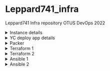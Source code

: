 # Leppard741_infra
Leppard741 Infra repository OTUS DevOps 2022

<details><summary>Instance details</summary> 
bastion_IP = 51.250.88.101
someinternalhost_IP = 10.128.0.4
</details>

<details><summary>YC deploy app details</summary> 
testapp_IP = 51.250.87.119
testapp_port = 9292
</details>

<details><summary>Packer</summary>

   ### 1) Параметризируйте созданный вами шаблон.

1.1) Необходимо создать файл **variables.json** и задать значения переменным в качестве примера показан и закоммичен **variables.json.examples**:

    { 
    "folder_id": "iddqd",
    "source_image_family": "iddt",
    "key_file": "./idkfa.json",
    "ssh_user": "doomslayer"
    }

1.2) После этого вносим изменения в **ubuntu16.json**

    {
        "variables": {
            "service_account_key_file": "",
            "folder_id": "",
            "source_image_family": "",
            "ssh_username": ""
        },
        "builders": [
            {
                "type": "yandex",
                "service_account_key_file": "{{user `service_account_key_file`}}",
                "folder_id": "{{user `folder_id`}}",
                "source_image_family": "{{user `source_image_family`}}",
                "image_name": "reddit-base-{{timestamp}}",
                "image_family": "reddit-base",
                "ssh_username": "{{user `ssh_username`}}",
                "use_ipv4_nat": "true",
                "platform_id": "standard-v1"
            }
        ],
        "provisioners": [
            {
                "type": "shell",
                "script": "/scripts/install_ruby.sh",
                "execute_command": "sudo {{.Path}}"
            },
            {
                "type": "shell",
                "script": "/scripts/install_mongodb.sh",
                "execute_command": "sudo {{.Path}}"
            }
        ]
    }


1.3) Далее для сборки образа запускаем packer build -var-file=variables.json ubuntu16.json после чего будет создан образ и присвоен id.

### 2) Построение bake-образа

2.1) Была добавлена переменная в **variables** в части **image_family** и описаны провиженеры с добавлением юнита и установкой reddit с его зависимостями

    {
        "variables": {
            "service_account_key_file": "",
            "folder_id": "",
            "source_image_family": "",
            "ssh_username": "",
            "image_family": ""
        },
        "builders": [
            {
                "type": "yandex",
                "service_account_key_file": "{{user `service_account_key_file`}}",
                "folder_id": "{{user `folder_id`}}",
                "source_image_family": "{{user `source_image_family`}}",
                "image_name": "reddit-full-{{timestamp}}",
                "image_family": "{{user `image_family`}}",
                "ssh_username": "{{user `ssh_username`}}",
                "use_ipv4_nat": "true",
                "platform_id": "standard-v1"
            }
        ],
        "provisioners": [
     {
                "type": "file",
                "source": "/home/Leppard741_infra/packer/Files/reddit.service",
                "destination": "/tmp/reddit.service"
            },
            {
                "type": "shell",
                "script": "/home/Leppard741_infra/packer/Files/startup_script.sh",
                "execute_command": "sudo {{.Path}}"
            }
        ]
    }

2.2) Содержимое юнита systemd


    [Unit]
    Description="Reddit"
    After=network.target
    
    [Service]
    Type=simple
    WorkingDirectory=/app/reddit
    ExecStart=/usr/local/bin/puma
    
    [Install]
    WantedBy=multi-user.target

2.3) После выполенения процедуры сборки образа - получаем образ с предустановленым и готовым к работе reddit

### 3) Автоматизация создания ВМ

3.1) После сборки образа с предустановленным и готовым к работе reddit получает id этого образа и собираем скрипт для сборки инстанса через YC `yc-reddit-bake.sh`:

    #!/bin/sh
    yc compute instance create  
    --name reddit-app-bake  
    --hostname reddit-app-bake  
    --memory=4  
    --create-boot-disk image-id=fd8qpdnpksdublj72a9g,size=10GB  
    --network-interface subnet-name=net-1-ru-central1-b,nat-ip-version=ipv4  
    --metadata serial-port-enable=1  
    --ssh-key ~/.ssh/appuser.pub  
    --zone ru-central1-b

На выходе получаем инстанс с работающим приложением reddit
</details>

<details><summary>Terraform 1</summary>

### 1) Самостоятельные задания
#### 1.1) Определите input переменную для приватного ключа, использующегося в определении подключения для провижинеров (connection)
Переменная была добавлена в terraform.tfvars и добавлено описание в variables.tf, секция **connection** для провижинеров теперь выглядит так:

      connection {
        type        = "ssh"
        host        = self.network_interface.0.nat_ip_address
        user        = "ubuntu"
        agent       = false
        private_key = file(var.private_key_path)
      }
#### 1.2) Определите input переменную для задания зоны в ресурсе  "yandex_compute_instance" "app". У нее  должно  быть значение  по умолчанию
Переменная была добавлена в terraform.tfvars и добавлено описание в variables.tf, секция **resourse** теперь выглядит так:

    resource "yandex_compute_instance" "app" {
      name  = "reddit-app-${count.index}"
      count = var.app_servers_count
      zone = var.zone
#### 1.3) Так как в репозиторий не попадет ваш terraform.tfvars, тонужно сделать рядом файл  terraform.tfvars.example, в котором будут указаны переменные для образца
Содержимое **terraform.tfvars.example** :

    cloud_id                 = "ClOuDiD123456789"
    folder_id                = "FoLdErId123456789"
    zone                     = "ru-central1-a"
    image_id                 = "ImAgEiD123456789"
    public_key_path          = "~/.ssh/ubuntu.pub"
    subnet_id                = "SuBnEtId123456789"
    service_account_key_file = "/home/terraform.json"
    private_key_path         = "~/.ssh/ubuntu"
### Задание с ** №1
Создайте файл  lb.tf  и опишите в нем в коде terraform создание  HTTP балансировщика, направляющего трафик на наше  развернутое приложение на инстансе  reddit-app. Проверьте доступность приложения по адресу балансировщика. Добавьте в output переменные адрес балансировщика
Содержимое **lb.tf**:

    resource "yandex_lb_network_load_balancer" "lb" {
      name ="my-loadbalancer"
    
      listener {
        name        = "my-listener"
        port        = 80
        target_port = 9292
        protocol    = "tcp"
        external_address_spec {
          ip_version = "ipv4"
        }
      }
    
      attached_target_group {
        target_group_id = yandex_lb_target_group.lb_tg.id
        healthcheck {
          name = "http"
          http_options {
            port = 9292
          }
        }
      }
    }
    
    resource "yandex_lb_target_group" "lb_tg" {
      name = "reddit-app-targetgroup"
    
      target {
        address   = yandex_compute_instance.app.network_interface.0.ip_address
        subnet_id = var.subnet_id
      }
Выходные переменные в **output.tf**:

    output "external_ip_address_app" {
      value = yandex_compute_instance.app.network_interface.0.nat_ip_address
    }
    output "external_ip_address_lb" {
      value = yandex_lb_network_load_balancer.lb.listener.*.external_address_spec[0].*.address
    }

### Задание с ** №2
Добавьте в код еще один terraform ресурс для нового инстанса приложения, например  reddit-app2, добавьте его в балансировщик и проверьте, что при остановке на одном из инстансов приложения (например  systemctl stop puma),  приложение продолжает быть доступным по адресу балансировщика; Добавьте в output переменные адрес второго инстанса; Какие проблемы вы видите в такой конфигурации приложения?
Сперва добавляем дополнительный ресурс в **main.tf**:

    terrraform {
      required_providers {
        yandex = {
          source = "yandex-cloud/yandex"
        }
      }
      required_version = ">= 0.13"
    }
    
    // Configure the Yandex.Cloud provider
    
    provider "yandex" {
      service_account_key_file = var.service_account_key_file
      cloud_id                 = var.cloud_id
      folder_id                = var.folder_id
      zone                     = var.zone
    }
    
    // Create a new instance
    
    resource "yandex_compute_instance" "app" {
      name = "reddit-app"
    
      resources {
        cores  = 2
        memory = 2
      }
    
      boot_disk {
        initialize_params {
          image_id = var.image_id
        }
      }
    
      network_interface {
        subnet_id = var.subnet_id
        nat       = true
      }
    
      metadata = {
        ssh-keys = "ubuntu:${file(var.public_key_path)}"
      }
    
      connection {
        type        = "ssh"
        host        = yandex_compute_instance.app.network_interface.0.nat_ip_address
        user        = "ubuntu"
        agent       = false
        private_key = file(var.private_key_path)
      }
    
      provisioner "file" {
        source      = "/home/Leppard741_infra/terraform/files/puma.service"
        destination = "/tmp/puma.service"
      }
      provisioner "remote-exec" {
        script = "/home/Leppard741_infra/terraform/files/deploy.sh"
      }
    }
    
    resource "yandex_compute_instance" "app2" {
      name = "reddit-app2"
    
      resources { 
        cores  = 2
        memory = 2
      }
    
      boot_disk {
        initialize_params {
          image_id = var.image_id
        }
      }
    
      network_interface {
        subnet_id = var.subnet_id
        nat       = true
      }
    
      metadata = {
        ssh-keys = "ubuntu:${file(var.public_key_path)}"
      }
    
      connection {
        type        = "ssh"
        host        = yandex_compute_instance.app2.network_interface.0.nat_ip_address
        user        = "ubuntu"
        agent       = false
        private_key = file(var.private_key_path)
      }
    
      provisioner "file" {
        source      = "/home/Leppard741_infra/terraform/files/puma.service"
        destination = "/tmp/puma.service"
      }
      provisioner "remote-exec" {
        script = "/home/Leppard741_infra/terraform/files/deploy.sh"
      }
    }
Добавляем дополнительный таргет в **lb.tf**:

    resource "yandex_lb_network_load_balancer" "lb" {
      name ="my-loadbalancer"
    
      listener {
        name        = "my-listener"
        port        = 80
        target_port = 9292
        protocol    = "tcp"
        external_address_spec {
          ip_version = "ipv4"
        }
      }
    
      attached_target_group {
        target_group_id = yandex_lb_target_group.lb_tg.id
        healthcheck {
          name = "http"
          http_options {
            port = 9292
          }
        }
      }
    }
    
    resource "yandex_lb_target_group" "lb_tg" {
      name = "reddit-app-targetgroup"
    
      target {
        address   = yandex_compute_instance.app.network_interface.0.ip_address
        subnet_id = var.subnet_id
      }
      target {
        address   = yandex_compute_instance.app2.network_interface.0.ip_address
        subnet_id = var.subnet_id
      }
    }
Ну и выходные переменные **output.tf**:

    output "external_ip_address_app" {
      value = yandex_compute_instance.app.network_interface.0.nat_ip_address
    }
    output "external_ip_address_app2" {
      value = yandex_compute_instance.app2.network_interface.0.nat_ip_address
    }
    output "external_ip_address_lb" {
      value = yandex_lb_network_load_balancer.lb.listener.*.external_address_spec[0].*.address
    }
 Минусы такого подхода в избыточности кода, большее количество времени на инициализацию, разные базы данных.
 ### Задание с ** №3
Удалите описание  reddit-app2  и попробуйте подход с заданием количества инстансов через параметр ресурса  count. Переменная count должна задаваться в параметрах и по умолчанию равна 1.

Первым делом убираем упоминания о создании второго инстанса в **main.tf lb.tf output.tf**. После добавляем переменную в **terraform.tfvars** и описание в **variables.tf** с указанием default:

**terraform.tfvars**
 

       app_servers_count = 2

  **variables.tf**

      variable "app_servers_count" {
      description = "app_servers_count"
      default     = 1
    }
Далее вносим изменения в main.tf (параметры name и count - нумерация в названии и количство создаваемых инстансов)

    terraform {
      required_providers {
        yandex = {
          source = "yandex-cloud/yandex"
        }
      }
      required_version = ">= 0.13"
    }
    
    // Configure the Yandex.Cloud provider
    
    provider "yandex" {
      service_account_key_file = var.service_account_key_file
      cloud_id                 = var.cloud_id
      folder_id                = var.folder_id
      zone                     = var.zone
    }
    
    // Create a new instance
    
    resource "yandex_compute_instance" "app" {
      name  = "reddit-app-${count.index}"
      count = var.app_servers_count
      zone = var.zone
    
      resources {
        cores  = 2
        memory = 2
      }
    
      boot_disk {
        initialize_params {
          image_id = var.image_id
        }
      }
    
      network_interface {
        subnet_id = var.subnet_id
        nat       = true
      }
    
      metadata = {
        ssh-keys = "ubuntu:${file(var.public_key_path)}"
      }
    
      connection {
        type        = "ssh"
        host        = self.network_interface.0.nat_ip_address
        user        = "ubuntu"
        agent       = false
        private_key = file(var.private_key_path)
      }
    
      provisioner "file" {
        source      = "/home/Leppard741_infra/terraform/files/puma.service"
        destination = "/tmp/puma.service"
      }
      provisioner "remote-exec" {
        script = "/home/Leppard741_infra/terraform/files/deploy.sh"
      } 
    }
      
Добавляем динамическую группу в **lb.tf**:
resource "yandex_lb_network_load_balancer" "lb" {
  name ="my-loadbalancer"

      listener {
        name        = "my-listener"
        port        = 80
        target_port = 9292
        protocol    = "tcp"
        external_address_spec {
          ip_version = "ipv4"
        }
      }
    
      attached_target_group {
        target_group_id = yandex_lb_target_group.lb_tg.id
        healthcheck {
          name = "http"
          http_options {
            port = 9292
          }
        }
      }
    }
    
    resource "yandex_lb_target_group" "lb_tg" {
      name = "reddit-app-targetgroup"
      dynamic "target" {
        for_each = yandex_compute_instance.app.*.network_interface.0.ip_address
        content {
          address   = target.value
          subnet_id = var.subnet_id
        }
      }
    }
Выходные переменные **outputs.tf**:

    output "external_ip_address_app" {
      value = [for ip in yandex_compute_instance.app.*.network_interface.0.nat_ip_address : ip]
    }
    output "external_ip_address_lb" {
      value = yandex_lb_network_load_balancer.lb.listener.*.external_address_spec[0].*.address
    }
В итоге получаем более комплексный подход в создании одинаковых инстансов в связке load balancer.

</details>

<details><summary>Terraform 2</summary>

**Дополнительное задание №1** 
Настройка хранения стейт файла в удаленном бекенде (remote  
backends) для окружений  stage  и  prod


Создаём бакет для хранения состояния `terraform` **(.tfstate)**, перед созданием бакета был создан создан сервисный аккаунт, присвоена роль и сгенерирован ключ. После выполнения команды `yc iam access-key list --service-account-name ****` необходимо сохранить access и secret key после чего задать их в качетсве отдельных переменных.
Создание бакета выведено отдельным модулем

    resource "yandex_storage_bucket" "backend-s3" {
      access_key = var.access_key
      secret_key = var.secret_key
      bucket = "backend-s3"
    }

Для обоих сред `stage` и `prod` создаём файл с описанием бэкенда (backend.tf):

    terraform {
      backend "s3" {
        endpoint   = "storage.yandexcloud.net"
        bucket     = "backend-s3"
        region     = "ru-central1"
        key        = "stage.tfstate"
        access_key = "место для ключа"
        secret_key = "место для секрета"
    
        skip_region_validation      = true
        skip_credentials_validation = true
      }
    }

Удаляем файлы состояния `.tfstate`после чего проводим инициализацию `terraform init` и применение изменений `terraform apply`. После создания инстансов видно, что файл `.tfstate` не появился так как теперь он храниться хранится в бакете `(Object Storage)`. При одновременном выполнении заданий из разных папок появлялась ошибка создания ресурса с одинаковым именем.

----------

**Дополнительное задание №2**

Добавить необходимые provisioner в модули для деплоя и работы приложения. Файлы, используемые в provisioner, должны находится в директории модуля

В папке модуля `app` создадим директорию `files`, переносим в неее ранее созданные `puma.service` `deploy.sh`. 
В `main.tf` модуля возвращаем секции `connection` и `provisioner` .

    ...
      connection {
        type        = "ssh"
        host        = yandex_compute_instance.app.network_interface.0.nat_ip_address
        user        = "ubuntu"
        agent       = false
        private_key = file(var.private_key_path)
      }
    
       provisioner "file" {
        content     = templatefile("/home/Leppard741_infra/terraform/modules/app/files/puma.ser>
        destination = "/tmp/puma.service"
      }
      provisioner "remote-exec" {
        script = "/home/Leppard741_infra/terraform/modules/app/files/deploy.sh"
      }
    ...

В файл `variables.tf` добавим переменную указывающую на закрытый  ключ и внесем изменения в `main.tf` окружения `stage`:

    ...
    module "app" {
      source            = "../modules/app"
      public_key_path   = var.public_key_path
      private_key_path   = var.private_key_path
      app_disk_image_id = var.app_disk_image_id
      subnet_id         = var.subnet_id
      zone              = var.zone
      environment       = var.environment
    }
    ...

Применяем конфигурацию `terraform apply`, переходим в браузер по адресу app инстанса, порт 9292 доступен однако нет связи с mongodb так как она теперь на отдельном инстансе.
Для того что бы это исправить создаем .tftpl файл со следущим содержимым вместо ранее используемого юнит файла  модуля `app`

    [Unit]
    Description=Puma HTTP Server
    After=network.target
    
    [Service]
    Type=simple
    User=ubuntu
    WorkingDirectory=/home/ubuntu/reddit
    ExecStart=/bin/bash -lc 'puma'
    Restart=always
    Environment=DATABASE_URL=${MONGODB_DATABASE_URL}
    
    [Install]
    WantedBy=multi-user.target

Добавляем переменную в `variables.tf` модуля `app`:

    variable "database_ip" {
      description = "IP address of Mongodb server"
    }

Изменим секцию provisioner в `main.tf` модуля `app`:

       provisioner "file" {
        content     = templatefile("/home/Leppard741_infra/terraform/modules/app/files/puma.ser>
        destination = "/tmp/puma.service"
      }

Добавим `database_ip` в  `main.tf` окружения `stage`:

    module "app" {
      source            = "../modules/app"
      public_key_path   = var.public_key_path
      private_key_path  = var.private_key_path
      app_disk_image_id = var.app_disk_image_id
      subnet_id         = var.subnet_id
      zone              = var.zone
      environment       = var.environment
      database_ip       = module.db.external_ip_address_db
    }

Далее для того что бы mongodb прослушивала все доступные интерфейсы нужно изменить значение "bind_ip = 127.0.0.1" на "bind_ip = 0.0.0.0". для этого сделаем скрипт и привяжем его к провиженеру + добавление переменной закрытого ключа в секции `connection` .
Тело скрипта:

    #!/bin/sh
    sudo sed -i s/127.0.0.1/0.0.0.0/ /etc/mongodb.conf
    sudo systemctl restart mongodb

Провиженер `main.tf` модуля `db`:

       provisioner "remote-exec" {
        script = "/home/Leppard741_infra/terraform/modules/db/files/config_mongodb.sh"
      }
После чего выполняем terraform apply и получаем нужный результат = рабочее приложение с выведенной отдельно mongodb.

</details>

<details><summary>Ansible 1</summary>

**Задание 1** 
Теперь выполните  `ansible  app  -m  command  -a  'rm  -rf  ~/reddit'`  
и проверьте еще раз выполнение плейбука. Что изменилось и почему?

**Решение** - Команда удалит директорию и вложенные файлы репозитория приложения. После запуска `ansible-playbook clone.yaml` репозиторий будет заново клонирован что отразиться в статусе выполнения плейбука.

----------

**Задание 2**
 Для описания инвентори Ansible использует форматы файлов INI и YAML. Также поддерживается формат JSON. При этом, Ansible поддерживает две различных схемы JSON-inventory: одна является прямым отображением YAML-формата (можно сделать через конвертер YAML <-> JSON), а другая используется для динамического inventory. С небольшими ухищрениями можно заставить Ansible использовать вторую схему и для статических JSON-файлов. Попробуем это сделать...

1.  Ознакомьтесь с [Динамическое инвентори в Ansible](https://nklya.medium.com/%D0%B4%D0%B8%D0%BD%D0%B0%D0%BC%D0%B8%D1%87%D0%B5%D1%81%D0%BA%D0%BE%D0%B5-%D0%B8%D0%BD%D0%B2%D0%B5%D0%BD%D1%82%D0%BE%D1%80%D0%B8-%D0%B2-ansible-9ee880d540d6).
2.  Создайте файл inventory.json в формате, описанном в п.1 для нашей ya.cloud-инфраструктуры и скрипт для работы с ним.
3.  Добейтесь успешного выполнения команды ansible all -m ping и опишите шаги в README.
4.  Добавьте параметры в файл ansible.cfg для работы с инвентори в формате JSON.
5.  Если вы разобрались с отличиями схем JSON для динамического и статического инвентори, также добавьте описание в README

**Решение** - Динамическое инвентори - это скрипт, который получает информацию о хостах из какого-то источника и отдаёт её в формате JSON.

Содержимое **inventory.json** :

    {
        "all": {
            "children": {
                "app": {
                    "hosts": {
                        "appserver": {
                            "ansible_host": "62.84.114.91"
                        }
                    }
                },
                "db": {
                    "hosts": {
                        "dbserver": {
                            "ansible_host": "62.84.117.243"
                        }
                    }
                }
            }
        }
    }




Для работы динамического инвентори нужно вернуть список хостов и блок `_meta`, в котором указаны переменные хостов. 
В качестве примера создадим файл источник для скрипта динамического инвентори **inventory-src.json**:

    {
        "app": {
            "hosts": ["appserver"]
        },
        "db": {
            "hosts": ["dbserver"]
        },
        "_meta": {
            "hostvars": {
                "appserver": {
                    "ansible_host": "62.84.114.91"
                },
                "dbserver": {
                    "ansible_host": "62.84.117.243"
                }
            }
        }
    }

Далее создаем скрипт , который будет передавать ansible сформированный файл. 
Содержимое скрипта `dynamic-inventory.sh`:

    #!/bin/sh
    
    cat inventory-source.json

Проверяем работу "динамического" инвентори:

    # ansible -i ./dynamic-inventory.sh all -m ping
    dbserver | SUCCESS => {
        "ansible_facts": {
            "discovered_interpreter_python": "/usr/bin/python3"
        },
        "changed": false,
        "ping": "pong"
    }
    appserver | SUCCESS => {
        "ansible_facts": {
            "discovered_interpreter_python": "/usr/bin/python3"
        },
        "changed": false,
        "ping": "pong"
    }

Меняем конфигурацию `ansible.cfg`

    [defaults]
    inventory = ./dynamic-inventory.sh
    remote_user = ubuntu
    private_key_file = ~/.ssh/ubuntu
    host_key_checking = False
    retry_files_enabled = False

Проверяем работу

    # ansible all -m ping
    appserver | SUCCESS => {
        "ansible_facts": {
            "discovered_interpreter_python": "/usr/bin/python3"
        },
        "changed": false,
        "ping": "pong"
    }
    dbserver | SUCCESS => {
        "ansible_facts": {
            "discovered_interpreter_python": "/usr/bin/python3"
        },
        "changed": false,
        "ping": "pong"
    }
На выходе получаем скрипт для с динамическим инвентори.

</details>

<details><summary>Ansible 2</summary>


**Задание со ⭐** Ansible на текущий момент (07.2020) из коробки не умеет динамическую инвентаризацию в Yandex.Cloud. Нам нужно писать свои костыли, как в предыдущем ДЗ. Но если порыскать по репозиторию, то можно натолкнуться на вот [PR](https://github.com/ansible/ansible/pull/61722). Попробуйте использовать это решение для инвентаризации.

**Решение**  Клонируем себе ветку репозитория, плагин находится по следующему адресу: `community.general/plugins/inventory/yc_compute.py`, переносим его в директорию хранения плагинов ansible - 

    ~/.ansible/plugins/inventory
    
Для включения плагина, нужно добавить его в `ansible.cfg` и установить Yandex.SDK `pip3 install yandexcloud` :

Из описания к плагину видно что управление происходит через yml файл, создаем его:
`yc.yml`:

    plugin: yc_compute
    
    folders:
      - id***************
    
    auth_kind: serviceaccountfile
    
    service_account_file: "Путь до ключа"
    
    hostnames:
      - fqdn
    
    compose:
      ansible_host: network_interfaces[0].primary_v4_address.one_to_one_nat.address
    
    keyed_groups:
      - key: labels['group']
        prefix: ''
        separator: ''
        [defaults]
        inventory = ./yc.yml
        remote_user = ubuntu
        private_key_file = ~/.ssh/ubuntu
        host_key_checking = False
        retry_files_enabled = False
        
        [inventory]
        enable_plugins = yc_compute
Добавлем все изменения в `ansible.cfg`

    [defaults]
    inventory = ./yc.yml
    remote_user = ubuntu
    private_key_file = ~/.ssh/ubuntu
    host_key_checking = False
    retry_files_enabled = False
    
    [inventory]
    enable_plugins = yc_compute
Выдача от комманды `ansible-inventory --list` должна показать активные хосты YC

----------

**Самостоятельное задание**

1.  Заменить скрипты, используемые `packer` на плэйбуки `ansible`.
2.  Заменить скрипты в секциях `provisioners` файлов конфигурации `packer` на `ansible`.

**Решение** Содержимое плэйбука `packer_app.yml` :

    - name: Install base for application deploy
      hosts: all
      become: true
      tasks:
        - name: Install packages for app base
          apt:
            name: ['apt-transport-https', 'ca-certificates', 'ruby-full', 'ruby-bundler', 'build-essential', 'git']
            state: present
            update_cache: yes
          retries: 5
          delay: 20
    
        - name: Remove useless packages from the cache
          apt:
            autoclean: yes
    
        - name: Remove dependencies that are no longer required
          apt:
            autoremove: yes

Содержимое плэйбука`packer_db.yml`:

    - name: Install base for database server
      hosts: all
      become: true
      tasks:
        - name: Install mongodb
          apt:
            name: mongodb
            state: present
            update_cache: yes
          retries: 5
          delay: 20
    
        - name: Remove useless packages from the cache
          apt:
            autoclean: yes
    
        - name: Remove dependencies that are no longer required
          apt:
            autoremove: yes
    
        - name: Enable mongodb service
          systemd:
            name: mongodb
            enabled: yes

Заменим `provisioners` с `shell` на `ansible`. 

Содержимое `packer/app.json`:

    {
        "variables": {
            "mv_service_account_key_file": "",
            "mv_folder_id": "",
            "mv_source_image_family": ""
        },
        "builders": [
            {
                "type": "yandex",
                "service_account_key_file": "{{user `mv_service_account_key_file`}}",
                "folder_id": "{{user `mv_folder_id`}}",
                "source_image_family": "{{user `mv_source_image_family`}}",
                "image_name": "reddit-app-{{timestamp}}",
                "image_family": "reddit-app",
                "ssh_username": "ubuntu",
                "platform_id": "standard-v1",
                "use_ipv4_nat": "true"
            }
        ],
        "provisioners": [
            {
                "type": "ansible",
                "use_proxy": false,
                "playbook_file": "ansible/packer_app.yml"
            }
        ]
    }

Содержимое `packer/db.json`:

    {
        "variables": {
            "mv_service_account_key_file": "",
            "mv_folder_id": "",
            "mv_source_image_family": ""
        },
        "builders": [
            {
                "type": "yandex",
                "service_account_key_file": "{{user `mv_service_account_key_file`}}",
                "folder_id": "{{user `mv_folder_id`}}",
                "source_image_family": "{{user `mv_source_image_family`}}",
                "image_name": "reddit-db-{{timestamp}}",
                "image_family": "reddit-db",
                "ssh_username": "ubuntu",
                "platform_id": "standard-v1",
                "use_ipv4_nat": "true"
            }
        ],
        "provisioners": [
            {
                "type": "ansible",
                "use_proxy": false,
                "playbook_file": "ansible/packer_db.yml"
            }
        ]
    }

Командой `packer build -var-file=./packer/variables.json ./packer/app.json` и `packer build -var-file=./packer/variables.json ./packer/db.json` собираем образы и помощью полученных id образов собираем инстансы через terraform.

Проверяем работу инвентори на наличие инстансов `ansible-inventory --list`и выполняем   `ansible-playbook site.yml`после отработки сервис reddit будет доступен.

</details>

